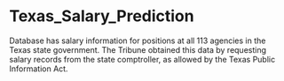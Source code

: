 # Texas_Salary_Prediction
Database has salary information for positions at all 113 agencies in the Texas state government. The Tribune obtained this data by requesting salary records from the state comptroller, as allowed by the Texas Public Information Act.
